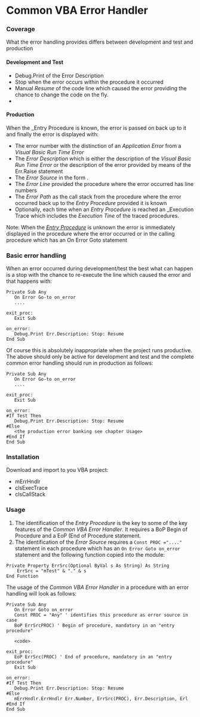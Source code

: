 # Common VBA Error Handler
### Coverage
What the error handling provides differs between development and test and production
#### Development and Test
- Debug.Print of the Error Description
- Stop when the error occurs within the procedure it occurred
- Manual _Resume_ of the code line which caused the error providing the chance to change the code on the fly.
- 
#### Production
When the _Entry Procedure is known, the error is passed on back up to it and finally the error is displayed with:
- The error number with the distinction of an _Application Error_ from a _Visual Basic Run Time Error_
- The _Error Description_ which is either the description of the _Visual Basic Run Time Error_ or the description of the error provided by means of the Err.Raise statement 
- The _Error Source_ in the form  <module>.<procedure>
- The _Error Line_ provided the procedure where the error occurred has line numbers
- The _Error Path_ as the call stack from the procedure where the error occurred back up to the _Entry Procedure_ provided it is known
- Optionally, each time when an _Entry Procedure_ is reached an _Execution Trace which includes the _Execution Tine_ of the traced procedures.

Note: When the [_Entry Procedure_](#the-entry-procedure) is unknown  the error is immediately displayed in the procedure where the error occurred or in the calling procedure which has an On Error Goto statement

### Basic error handling
When an error occurred during development/test the best what can happen is a stop with the chance to re-execute the line which caused the error and that happens with:

```vbscript
Private Sub Any
   On Error Go-to on_error
   ....
   
exit_proc:
   Exit Sub
   
on_error:
   Debug.Print Err.Description: Stop: Resume
End Sub
```
Of course this is absolutely inappropriate when the project runs productive. The above should only be active for development and test and the complete common error handling should run in production as follows:
```vbscript
Private Sub Any
   On Error Go-to on_error
   ....
   
exit_proc:
   Exit Sub
   
on_error:
#If Test Then
   Debug.Print Err.Description: Stop: Resume
#Else
   <the production error banking see chapter Usage>
#End If
End Sub
```
### Installation
Download and import to you VBA project:
- mErrHndlr
- clsExecTrace
- clsCallStack
### Usage
1. The identification of the _Entry Procedure_ is the key to some of the key features of the _Common VBA Error Handler_. It requires  a BoP Begin of Procedure and a EoP (End of Procedure statement.
2. The identification of the _Error Source_ requires a ```Const PROC ="...." ``` statement in each procedure which has an ```On Error Goto on_error``` statement and the following function copied into the module:
```vbscript
Private Property ErrSrc(Optional ByVal s As String) As String
    ErrSrc = "mTest" & "." & s
End Function
```
The usage of the _Common VBA Error Handler_  in a procedure with an error handling will look as follows:

```vbscript
Private Sub Any
   On Error Goto on_error
   Const PROC = "Any" ' identifies this procedure as error source in case
   BoP ErrSrcPROC) ' Begin of procedure, mandatory in an "entry procedure"
   
   <code>
   
exit_proc:
   EoP ErrSrc(PROC) ' End of procedure, mandatory in an "entry procedure"
   Exit Sub
   
on_error:
#If Test Then
   Debug.Print Err.Description: Stop: Resume
#Else
   mErrHndlr.ErrHndlr Err.Number, ErrSrc(PROC), Err.Description, Erl
#End If
End Sub
```